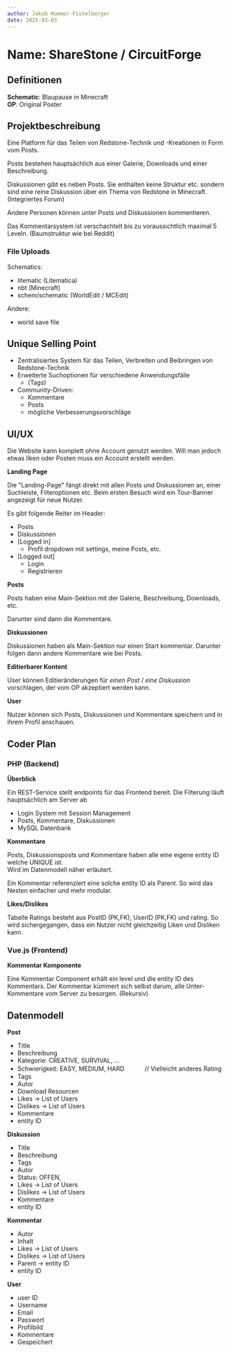 ```yaml
---
author: Jakob Huemer-Fistelberger
date: 2025-03-03
---
```



# Name: ShareStone / CircuitForge

## Definitionen

**Schematic**: Blaupause in Minecraft\
**OP**: Original Poster


## Projektbeschreibung

Eine Platform für das Teilen von Redstone-Technik und -Kreationen in
Form vom Posts.

Posts bestehen hauptsächlich aus einer
Galerie, Downloads und einer Beschreibung.

Diskussionen gibt es neben Posts. Sie enthalten keine Struktur etc. sondern
sind eine reine Diskussion über ein Thema von Redstone in Minecraft.
(Integriertes Forum)

Andere Personen können unter Posts
<opt>und Diskussionen</opt> kommentieren.

Das Kommentarsystem ist verschachtelt bis zu voraussichtlich
maximal 5 Leveln. (Baumstruktur wie bei Reddit)

### File Uploads

Schematics:

- litematic (Litematica)
- nbt (Minecraft)
- schem/schematic (WorldEdit / MCEdit)

Andere:
- world save file


## Unique Selling Point

- Zentralisiertes System für das Teilen, Verbreiten und Beibringen von
    Redstone-Technik
- Erweiterte Suchoptionen für verschiedene Anwendungsfälle
  - (Tags)
- Community-Driven:
  - Kommentare
  - Posts
  - mögliche Verbesserungsvorschläge

## UI/UX

Die Website kann komplett ohne Account genutzt werden.
Will man jedoch etwas liken oder Posten muss ein Account erstellt
werden.

**Landing Page**

Die "Landing-Page" fängt direkt mit allen Posts und Diskussionen
an, einer Suchleiste, Filteroptionen etc.
Beim ersten Besuch wird ein Tour-Banner angezeigt für neue Nutzer.

Es gibt folgende Reiter im Header:

 - Posts
 - Diskussionen
 - [Logged in]
   - Profil dropdown mit settings, meine Posts, etc.
 - [Logged out]
   - Login
   - Registrieren


**Posts**

Posts haben eine Main-Sektion mit der Galerie, Beschreibung,
Downloads, etc.

Darunter sind dann die Kommentare.


**Diskussionen**

Diskussionen haben als Main-Sektion nur einen Start kommentar.
Darunter folgen dann andere Kommentare wie bei Posts.


**Editierbarer Kontent**

User können Editieränderungen für _einen Post_ / _eine Diskussion_ vorschlagen,
der vom OP akzeptiert werden kann.


**User**

Nutzer können sich Posts, Diskussionen und Kommentare
speichern und in ihrem Profil anschauen.


## Coder Plan

### PHP (Backend)

**Überblick**

Ein REST-Service stellt endpoints für das Frontend bereit.
Die Filterung läuft hauptsächlich am Server ab

- Login System mit Session Management
- Posts, Kommentare, Diskussionen
- MySQL Datenbank

**Kommentare**

Posts, Diskussionsposts und Kommentare haben alle eine eigene
entity ID welche UNIQUE ist.\
Wird im Datenmodell näher erläutert.

Ein Kommentar referenziert eine solche entity ID als Parent.
So wird das Nesten einfacher und mehr modular.

**Likes/Dislikes**

Tabelle Ratings besteht aus PostID (PK,FK), UserID (PK,FK) und 
rating.
So wird sichergegangen, dass ein Nutzer nicht gleichzeitig
Liken und Disliken kann.


### Vue.js (Frontend)

**Kommentar Komponente**

Eine Kommentar Component erhält ein level und die entity ID
des Kommentars. Der Kommentar kümmert sich selbst darum, alle
Unter-Kommentare vom Server zu besorgen. (Rekursiv)


## Datenmodell

**Post**

- Title
- Beschreibung
- Kategorie: CREATIVE, SURVIVAL, ...
- Schwierigkeit: EASY, MEDIUM, HARD ㅤㅤㅤ // Vielleicht anderes Rating
- Tags
- Autor
- Download Resourcen
- Likes -> List of Users
- Dislikes -> List of Users
- Kommentare
- entity ID


**Diskussion**

- Title
- Beschreibung
- Tags
- Autor
- Status: OFFEN, 
- Likes -> List of Users
- Dislikes -> List of Users
- Kommentare
- entity ID


**Kommentar**

- Autor
- Inhalt
- Likes -> List of Users
- Dislikes -> List of Users
- Parent -> entity ID
- entity ID


**User**

- user ID
- Username
- Email
- Passwort
- Profilbild
- Kommentare
- Gespeichert


